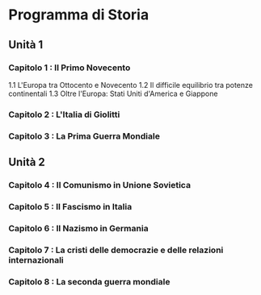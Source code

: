 # Programma di Storia

## Unità 1

### Capitolo 1 : Il Primo Novecento
1.1 L'Europa tra Ottocento e Novecento
1.2 Il difficile equilibrio tra potenze continentali
1.3 Oltre l'Europa: Stati Uniti d'America e Giappone

### Capitolo 2 : L'Italia di Giolitti

### Capitolo 3 : La Prima Guerra Mondiale



## Unità 2

### Capitolo 4 : Il Comunismo in Unione Sovietica

### Capitolo 5 : Il Fascismo in Italia

### Capitolo 6 : Il Nazismo in Germania

### Capitolo 7 : La cristi delle democrazie e delle relazioni internazionali

### Capitolo 8 : La seconda guerra mondiale

<!--stackedit_data:
eyJoaXN0b3J5IjpbMTA5NzE1MDc4NCwtODU4NzM3NzIxLDUyOT
M4NDUxOSwxOTE2MDcxODU5LC0yMDg4NzQ2NjEyLDczMDk5ODEx
Nl19
-->
